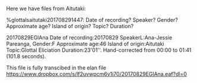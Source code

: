 Here we have files from Aitutaki:

%glottalsaitutaki201708291447: Date of recording? Speaker? Gender? Approximate age? Island of origin? Topic? Duration?

20170829EGlAna Date of recording:20170829 SpeakerL:Ana-Jessie Pareanga, Gender:F Approximate age:46 Island of origin:Aitutaki Topic:Glottal Eliciation Duration:23'01''. Hand-corrected from 00:00 to 01:41 (101.8 seconds).

This file is fully transcibed in the elan file https://www.dropbox.com/s/lf2uvwpcm6v1i70/20170829EGlAna.eaf?dl=0

